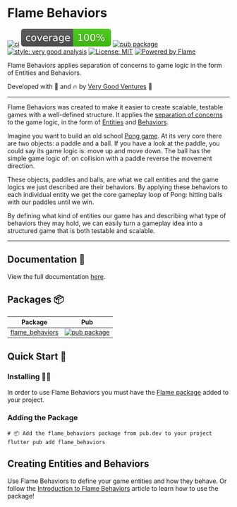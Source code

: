 # Flame Behaviors

[![ci][ci_badge]][ci_link]
[![coverage][coverage_badge]][ci_link]
[![pub package][pub_badge]][pub_link]
[![style: very good analysis][very_good_analysis_badge]][very_good_analysis_link]
[![License: MIT][license_badge]][license_link]
[![Powered by Flame][flame_badge_link]]([flame_link])

Flame Behaviors applies separation of concerns to game logic in the form of Entities and Behaviors.

Developed with 💙 and 🔥 by [Very Good Ventures][very_good_ventures_link] 🦄

---

Flame Behaviors was created to make it easier to create scalable, testable games with a 
well-defined structure. It applies the
[separation of concerns][separation_of_concerns] to the game logic, in the form of 
[Entities](#entity) and [Behaviors](#behavior).

Imagine you want to build an old school [Pong game](https://en.wikipedia.org/wiki/Pong). At its 
very core there are two objects: a paddle and a ball. If you have a look at the paddle, you could say 
its game logic is: move up and move down. The ball has the simple game logic of: on collision with 
a paddle reverse the movement direction.

These objects, paddles and balls, are what we call entities and the game logics we just described 
are their behaviors. By applying these behaviors to each individual entity we get the core 
gameplay loop of Pong: hitting balls with our paddles until we win.

By defining what kind of entities our game has and describing what type of behaviors they may hold, 
we can easily turn a gameplay idea into a structured game that is both testable and scalable.

---

## Documentation 📝

View the full documentation [here](https://github.com/VeryGoodOpenSource/flame_behaviors/tree/main/docs).

## Packages 📦

| Package                                                                                           | Pub                                                                                                      |
| ------------------------------------------------------------------------------------------------- | -------------------------------------------------------------------------------------------------------- |
| [flame_behaviors](https://github.com/verygoodopensource/flame_behaviors/tree/main/packages/flame_behaviors)         | [![pub package](https://img.shields.io/pub/v/flame_behaviors.svg)](https://pub.dev/packages/flame_behaviors)         |


## Quick Start 🚀

### Installing 🧑‍💻

In order to use Flame Behaviors you must have the [Flame package][flame_package_link] added to your project.

### Adding the Package

```shell
# 📦 Add the flame_behaviors package from pub.dev to your project
flutter pub add flame_behaviors
```

## Creating Entities and Behaviors

Use Flame Behaviors to define your game entities and how they behave. Or follow 
the [Introduction to Flame Behaviors][flame_behaviors_article] article to learn how to use
the package!

[ci_badge]: https://github.com/VeryGoodOpenSource/flame_behaviors/workflows/flame_behaviors/badge.svg
[ci_link]: https://github.com/VeryGoodOpenSource/flame_behaviors/actions
[coverage_badge]: https://raw.githubusercontent.com/VeryGoodOpenSource/flame_behaviors/main/packages/flame_behaviors/coverage_badge.svg
[license_badge]: https://img.shields.io/badge/license-MIT-blue.svg
[license_link]: https://opensource.org/licenses/MIT
[pub_badge]: https://img.shields.io/pub/v/flame_behaviors.svg
[pub_link]: https://pub.dartlang.org/packages/flame_behaviors
[very_good_analysis_badge]: https://img.shields.io/badge/style-very_good_analysis-B22C89.svg
[very_good_analysis_link]: https://pub.dev/packages/very_good_analysis
[very_good_ventures_link]: https://verygood.ventures/?utm_source=github&utm_medium=banner&utm_campaign=CLI
[flame_link]: https://flame-engine.org
[flame_package_link]: https://pub.dev/packages/flame
[flame_badge_link]: https://img.shields.io/badge/Powered%20by-%F0%9F%94%A5-orange.svg
[separation_of_concerns]: https://en.wikipedia.org/wiki/Separation_of_concerns
[flame_behaviors_article]: https://verygood.ventures/blog/build-games-with-flame-behaviors
